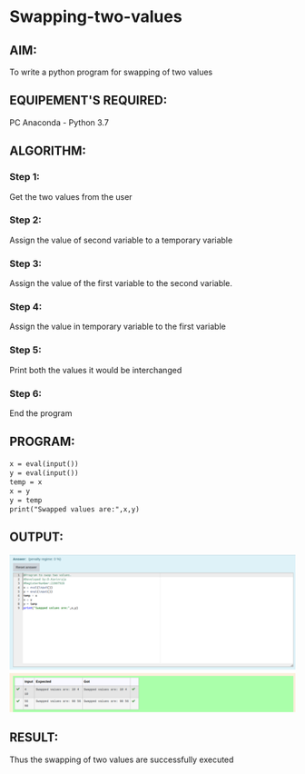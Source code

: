 # Swapping-two-values
## AIM:
To write a python program for swapping of two values

## EQUIPEMENT'S REQUIRED: 
PC
Anaconda - Python 3.7

## ALGORITHM: 
### Step 1:
Get the two values from the user
### Step 2: 
Assign the value of second variable to a temporary variable 
### Step 3: 
Assign the value of the first variable to the second variable.
### Step 4:  
Assign the value in temporary variable to the first variable
### Step 5: 
Print both the values it would be interchanged
### Step 6: 
End the program

## PROGRAM:
```
x = eval(input())
y = eval(input())
temp = x
x = y
y = temp
print("Swapped values are:",x,y)
```

## OUTPUT:
![OUTPUT](./images/swap.png)


## RESULT:
Thus the swapping of two values are successfully executed



